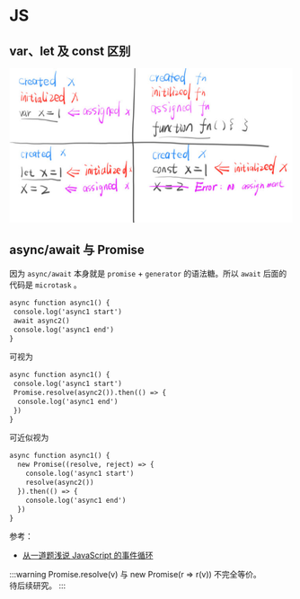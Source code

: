 # JS

## var、let 及 const 区别

![var_let_const](https://raw.githubusercontent.com/Vsnoy/PicGo/main/VuePress/var_let_const.jpg)

## async/await 与 Promise

因为 `async/await` 本身就是 `promise` + `generator` 的语法糖。所以 `await` 后面的代码是 `microtask` 。

```
async function async1() {
 console.log('async1 start')
 await async2()
 console.log('async1 end')
}
```

可视为

```
async function async1() {
 console.log('async1 start')
 Promise.resolve(async2()).then(() => {
  console.log('async1 end')
 })
}
```

可近似视为

```
async function async1() {
  new Promise((resolve, reject) => {
    console.log('async1 start')
    resolve(async2())
  }).then(() => {
    console.log('async1 end')
  })
}
```

参考：

- [从一道题浅说 JavaScript 的事件循环](https://github.com/Advanced-Frontend/Daily-Interview-Question/issues/7)

:::warning
Promise.resolve(v) 与 new Promise(r => r(v)) 不完全等价。  
待后续研究。
:::
